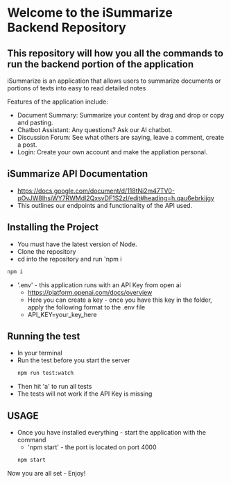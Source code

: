 # Welcome to the iSummarize Backend Repository 


## This repository will how you all the commands to run the backend portion of the application


iSummarize is an application that allows users to summarize documents or portions of texts into easy to read detailed notes

Features of the application include:
 
 * Document Summary: Summarize your content by drag and drop or copy and pasting.
 * Chatbot Assistant: Any questions? Ask our AI chatbot.
 * Discussion Forum: See what others are saying, leave a comment, create a post.
 * Login: Create your own account and make the appliation personal.

## iSummarize API Documentation
- https://docs.google.com/document/d/118tNi2m47TV0-pOvJW8IhsiWY7RWMdl2QxsvDF1S2zI/edit#heading=h.qau6ebrkjjgy
- This outlines our endpoints and functionality of the API used.

 ## Installing the Project 
    
- You must have the latest version of Node.
- Clone the repository 
- cd into the repository and run 'npm i

```bash
npm i
```
- '.env' - this application runs with an API Key from open ai
    - https://platform.openai.com/docs/overview
    - Here you can create a key - once you have this key in the folder, apply the following format to the .env file
    - API_KEY=your_key_here
## Running the test 
- In your terminal
- Run the test before you start the server 
    ```bash
    npm run test:watch
    ```
- Then hit 'a' to run all tests
- The tests will not work if the API Key is missing 

## USAGE 

- Once you have installed everything - start the application with the command
    - 'npm start' - the port is located on port 4000
    ```bash
    npm start
    ```

Now you are all set - Enjoy!

